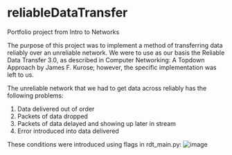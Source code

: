 # reliableDataTransfer
Portfolio project from Intro to Networks

The purpose of this project was to implement a method of transferring data reliably over an unreliable network.
We were to use as our basis the Reliable Data Transfer 3.0, as described in Computer Networking: A Topdown Approach by James F. Kurose;
however, the specific implementation was left to us.

The unreliable network that we had to get data across reliably has the following problems:
1. Data delivered out of order
2. Packets of data dropped
3. Packets of data delayed and showing up later in stream
4. Error introduced into data delivered

These conditions were introduced using flags in rdt_main.py:
![image](https://github.com/sethstephanz/reliableDataTransfer/assets/24879754/05716d6b-c390-4bb5-8cb0-cf94d5011009)
